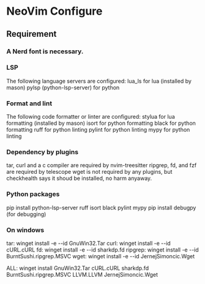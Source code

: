 # NeoVim Configure

## Requirement

### A Nerd font is necessary.

### LSP
The following language servers are configured:
lua_ls for lua (installed by mason)
pylsp (python-lsp-server) for python

### Format and lint
The following code formatter or linter are configured:
stylua for lua formatting (installed by mason)
isort for python formatting
black for python formatting
ruff for python linting
pylint for python linting
mypy for python linting

### Dependency by plugins
tar, curl and a c compiler are required by nvim-treesitter
ripgrep, fd, and fzf are required by telescope
wget is not required by any plugins, 
but checkhealth says it shoud be installed, no harm anyaway.

### Python packages
pip install python-lsp-server ruff isort black pylint mypy
pip install debugpy (for debugging)

### On windows
tar: winget install -e --id GnuWin32.Tar
curl: winget install -e --id cURL.cURL
fd: winget install -e --id sharkdp.fd
ripgrep: winget install -e --id BurntSushi.ripgrep.MSVC
wget: winget install -e --id JernejSimoncic.Wget

ALL: winget install GnuWin32.Tar cURL.cURL sharkdp.fd BurntSushi.ripgrep.MSVC LLVM.LLVM JernejSimoncic.Wget




